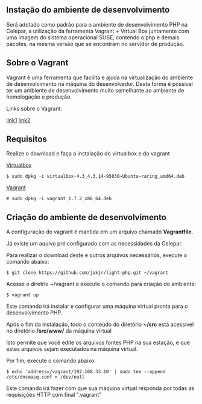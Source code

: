 ## Instação do ambiente de desenvolvimento

Será adotado como padrão para o ambiente de desenvolvimento PHP na Celepar, a utilização da ferramenta Vagrant + Virtual Box juntamente com uma imagem do sistema operacional SUSE, contendo o php e demais pacotes, na mesma versão que se encontram no servidor de produção.

## Sobre o Vagrant

Vagrant é uma ferramenta que facilita e ajuda na virtualização do ambiente de desenvolvimento na máquina do desenvolvedor.
Desta forma é possível ter um ambiente de desenvolvimento muito semelhante ao ambiente de homologação e produção.

Links sobre o Vagrant:

[link1](http://flaviosilveira.com/2012/vagrant-facil-e-util/)
[link2](http://www.sitepoint.com/re-introducing-vagrant-right-way-start-php/)

## Requisitos

Realize o download e faça a instalação do virtualbox e do vagrant

[Virtualbox](http://trac.gic.celepar.parana/trac/pinhao/attachment/wiki/Vagrant/virtualbox-4.3_4.3.14-95030~Ubuntu~raring_amd64.deb)

    $ sudo dpkg -i virtualbox-4.3_4.3.14-95030~Ubuntu~raring_amd64.deb

[Vagrant](http://trac.gic.celepar.parana/trac/pinhao/raw-attachment/wiki/Vagrant/vagrant_1.7.2_x86_64.deb)

    # sudo dpkg -i vagrant_1.7.2_x86_64.deb
    

## Criação do ambiente de desenvolvimento

A configuração do vagrant é mantida em um arquivo chamado **Vagrantfile**.

Já existe um aquivo pré configurado com as necessidades da Celepar.

Para realizar o download deste e outros arquivos necessários, execute o comando abaixo:

    $ git clone https://github.com/jakjr/light-php.git ~/vagrant
    
Acesse o diretŕio ~/vagrant e execute o comando para criação do ambiente:

    $ vagrant up
    
Este comando irá instalar e configurar uma máquina virtual pronta para o desenvolvimento PHP.
   
Após o fim da instalação, todo o conteúdo do diretório **~/src** está acessível no diretório **/src/www/** da máquina virtual
  
Isto permite que você edite os arquivos fontes PHP na sua estação, e que estes arquivos sejam executados na máquina virtual.
 
Por fim, execute o comando abaixo:

    $ echo 'address=/vagrant/192.168.33.10' | sudo tee --append /etc/dnsmasq.conf > /dev/null
    
Este comando irá fazer com que sua máquina virtual responda por todas as requisições HTTP com final ".vagrant"